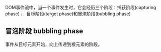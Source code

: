 DOM事件流中，当一个事件发生时，它会经历三个阶段：捕获阶段(capturing phase) 、 目标阶段(target phase)和冒泡阶段(bubbling phase)
## 冒泡阶段 bubbling phase

事件从目标元素开始，向上传递到根元素的阶段。

